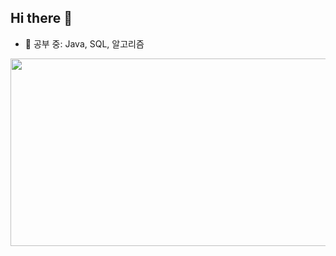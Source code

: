 ## Hi there 👋
- 🌱 공부 중: Java, SQL, 알고리즘

<a href="https://github.com/devxb/gitanimals">
  <img src="https://render.gitanimals.org/lines/data0gyus?pet-id=1" width="1000" height="300"/>
</a>
<!--
**data0gyus/data0gyus** is a ✨ _special_ ✨ repository because its `README.md` (this file) appears on your GitHub profile.

Here are some ideas to get you started:

- 🔭 I’m currently working on ...
- 🌱 I’m currently learning ...
- 👯 I’m looking to collaborate on ...
- 🤔 I’m looking for help with ...
- 💬 Ask me about ...
- 📫 How to reach me: ...
- 😄 Pronouns: ...
- ⚡ Fun fact: ...
-->
